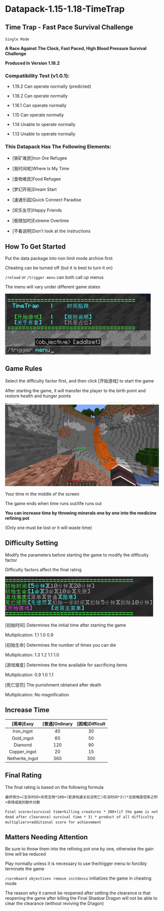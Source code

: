 # Datapack-1.15-1.18-TimeTrap
## Time Trap - Fast Pace Survival Challenge

`Single Mode`

**A Race Against The Clock, Fast Paced, High Blood Pressure Survival Challenge**

**Produced In Version 1.18.2**

### Compatibility Test (v1.0.1):

- 1.19.2 Can operate normally (predicted)

- 1.18.2 Can operate normally

- 1.16.1 Can operate normally

- 1.15 Can operate normally

- 1.14 Unable to operate normally

- 1.13 Unable to operate normally


### This Datapack Has The Following Elements:

- [铁矿难民]Iron Ore Refugee 

- [我时间呢]Where Is My Time 

- [食物难民]Food Refugee 

- [梦幻开局]Dream Start

- [速通乐园]Quick Connect Paradise

- [欢乐友尽]Happy Friends

- [极限加时]Extreme Overtime

- [不看说明]Don't look at the instructions

## How To Get Started

Put the data package into non limit mode archive first

Cheating can be turned off (but it is best to turn it on)

` /reload ` or ` /trigger menu ` can both call up menus

The menu will vary under different game states

![1.png](images/1.png)

## Game Rules

Select the difficulty factor first, and then click [开始游戏] to start the game

After starting the game, it will transfer the player to the birth point and restore health and hunger points

![2.png](images/2.png)

Your time in the middle of the screen

The game ends when time runs out/life runs out

**You can increase time by throwing minerals one by one into the medicine refining pot**

(Only one must be lost or it will waste time)

## Difficulty Setting

Modify the parameters before starting the game to modify the difficulty factor

Difficulty factors affect the final rating

![3.png](images/3.png)

[初始时间] Determines the initial time after starting the game

Multiplication: 1.1 1.0 0.9

[初始生命] Determines the number of times you can die

Multiplication: 1.3 1.2 1.1 1.0

[游戏难度] Determines the time available for sacrificing items

Multiplication: 0.9 1.0 1.1

[死亡惩罚] The punishment obtained after death

Multiplication: No magnification

## Increase Time

|[简单]Easy|[普通]Ordinary|[困难]Difficult|
|:-:|:-:|:-:|
|Iron_ingot|40|30|20|
|Gold_ingot|60|50|40|
|Diamond|120|90|60|
|Copper_ingot|20|15|10|            
|Netherite_ingot|360|300|240|

## Final Rating

The final rating is based on the following formula

`最终得分=(生存时间+杀死生物*200+(若游戏通关后没死亡)存活时间*3))*全部难度倍率之积+获得成就的额外分数`

`Final score=(survival time+killing creatures * 200+(if the game is not dead after clearance) survival time * 3) * product of all difficulty multipliers+additional score for achievement`

## Matters Needing Attention

Be sure to throw them into the refining pot one by one, otherwise the gain time will be reduced

Play normally unless it is necessary to use the/trigger menu to forcibly terminate the game

`/coreboard objectives remove initdescu` initializes the game in cheating mode

The reason why it cannot be reopened after setting the clearance is that reopening the game after killing the Final Shadow Dragon will not be able to clear the clearance (without reviving the Dragon)
